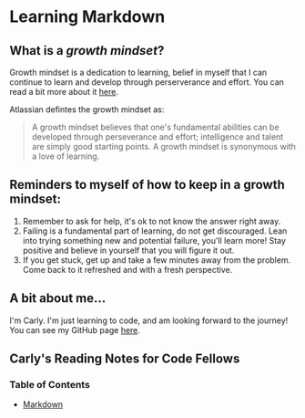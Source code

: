 # Learning Markdown

## What is a *growth mindset*? 
Growth mindset is a dedication to learning, belief in myself that I can continue to learn and develop through perserverance and effort. You can read a bit more about it [here](https://www.atlassian.com/blog/inside-atlassian/growth-mindset). 

Atlassian defintes the growth mindset as:
> A growth mindset believes that one's fundamental abilities can be developed through perseverance and effort; intelligence and talent are simply good starting points. A growth mindset is synonymous with a love of learning.

## Reminders to myself of how to **keep** in a growth mindset:
1. Remember to ask for help, it's ok to not know the answer right away.
1. Failing is a fundamental part of learning, do not get discouraged. Lean into trying something new and potential failure, you'll learn more! Stay positive and believe in yourself that you will figure it out. 
1. If you get stuck, get up and take a few minutes away from the problem. Come back to it refreshed and with a fresh perspective. 



## A bit about me...
I'm Carly. I'm just learning to code, and am looking forward to the journey! You can see my GitHub page [here](https://github.com/carlydekock).


## Carly's Reading Notes for Code Fellows
### Table of Contents
- [Markdown](https://github.com/carlydekock/reading-notes/blob/main/markdown.md)
